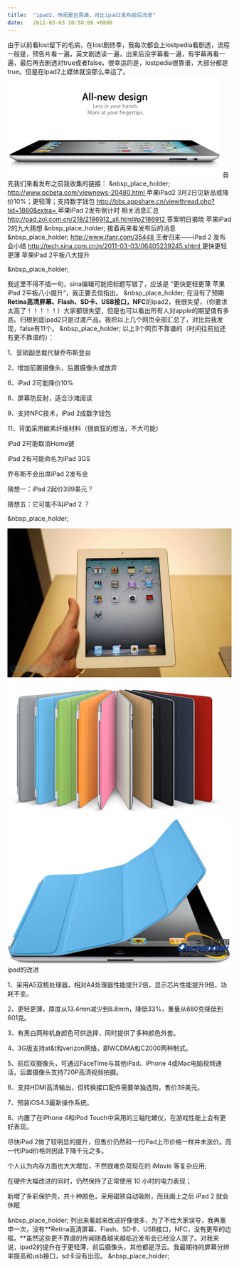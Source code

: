 ```yaml
---
title:  "ipad2，传闻是否靠谱，对比ipad2发布前后消息"
date:   2011-03-03 10:58:09 +0800
---
```


由于以前看lost留下的毛病，在lost剧终季，我每次都会上lostpedia看剧透，流程一般是，预告片看一遍，英文剧透读一遍，出来后没字幕看一遍，有字幕再看一遍，最后再去剧透对true或者false，很幸运的是，lostpedia很靠谱，大部分都是true。但是在ipad2上媒体就没那么幸运了。 [![voila_capture35](/images/2011/ipad2/voila_capture35.png)](/images/2011/ipad2/voila_capture35.png) 首先我们来看发布之前我收集的链接： &nbsp_place_holder; [http://www.pcbeta.com/viewnews-20480.html ](http://www.pcbeta.com/viewnews-20480.html)苹果iPad2 3月2日见新品或降价10%；更轻薄；支持数字钱包 [http://bbs.appshare.cn/viewthread.php?tid=1860&extra= ](http://bbs.appshare.cn/viewthread.php?tid=1860&extra=)苹果iPad 2发布倒计时 相关消息汇总 [http://pad.zol.com.cn/218/2186912_all.html#p2186912 ](http://pad.zol.com.cn/218/2186912_all.html#p2186912)答案明日揭晓 苹果iPad 2的九大猜想 &nbsp_place_holder; 接着再来看发布后的消息 &nbsp_place_holder; [http://www.ifanr.com/35448 ](http://www.ifanr.com/35448)王者归来——iPad 2 发布会小结 [http://tech.sina.com.cn/n/2011-03-03/06405239245.shtml ](http://tech.sina.com.cn/n/2011-03-03/06405239245.shtml)更快更轻更薄 苹果iPad 2平板八大提升 

&nbsp_place_holder;

我这里不得不插一句，sina编辑可能把标题写错了，应该是 “更快更轻更薄 苹果iPad 2平板八小提升”，我正要去信指出。 &nbsp_place_holder; 在没有了预期**Retina高清屏幕、Flash、SD卡、USB接口，NFC**的ipad2，我很失望，（你要求太高了！！！！！）大家都很失望，但是也可以看出所有人对apple的期望值有多高。归根到底ipad2只是过渡产品。我把以上几个网页全部汇总了，对比后我发现，false有11个。 &nbsp_place_holder; 以上3个网页不靠谱的（时间往前拉还有更不靠谱的）： 

1、营销副总裁代替乔布斯登台

2、增加前置摄像头，后置摄像头或放弃

6、iPad 2可能降价10%

8、屏幕防反射，适合沙滩阅读

9、支持NFC技术，iPad 2成数字钱包

11、背面采用碳素纤维材料（很疯狂的想法，不大可能）

iPad 2可能取消Home键

iPad 2有可能命名为iPad 3GS

乔布斯不会出席iPad 2发布会

猜想一：iPad 2起价399美元？

猜想五：它可能不叫iPad 2 ？

&nbsp_place_holder;

![ipad2hands9ssssss](/images/2011/ipad2/ipad2hands9ssssss.jpg) ![voila_capture36](/images/2011/ipad2/voila_capture36.png) ![1299117708805](/images/2011/ipad2/1299117708805.png) ipad的改进 

1、采用A5双核处理器，相对A4处理器性能提升2倍，显示芯片性能提升9倍，功耗不变。

2、更轻更薄，厚度从13.4mm减少到8.8mm，降低33%，重量从680克降低到601克。

3、有黑白两种机身颜色可供选择，同时提供了多种颜色外套。

4、3G版支持at&t和verizon网络，即WCDMA和C2000两种制式。

5、前后双摄像头，可通过FaceTime与其他iPad、iPhone 4或Mac电脑视频通话，后置摄像头支持720P高清视频拍摄。

6、支持HDMI高清输出，但转换接口配件需要单独选购，售价39美元。

7、预装iOS4.3最新操作系统。

8、内置了在iPhone 4和iPod Touch中采用的三轴陀螺仪，在游戏性能上会有更好表现。

尽快iPad 2做了较明显的提升，但售价仍然和一代iPad上市价格一样并未涨价。而一代iPad价格则因此下降千元之多。

个人认为内存方面也大大增加，不然很难负荷现在的 iMovie 等复杂应用;

在硬件大幅改进的同时，仍然保持了正常使用 10 小时的电力表现；

新增了多彩保护壳，共十种颜色，采用磁铁自动吸附，而且阖上之后 iPad 2 就会休眠

&nbsp_place_holder; 列出来看起来改进好像很多，为了不给大家误导，我再重申一次，没有**Retina高清屏幕、Flash、SD卡、USB接口，NFC，没有更窄的边框。**虽然这些更不靠谱的传闻随着越来越临近发布会已经没人提了。对我来说，ipad2的提升在于更轻薄，前后摄像头，其他都是浮云。我最期待的屏幕分辨率提高和usb接口，sd卡没有出现。 &nbsp_place_holder;
